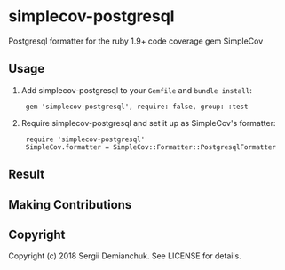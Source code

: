 # simplecov-postgresql

Postgresql formatter for the ruby 1.9+ code coverage gem SimpleCov

## Usage

1. Add simplecov-postgresql to your `Gemfile` and `bundle install`:

        gem 'simplecov-postgresql', require: false, group: :test

2. Require simplecov-postgresql and set it up as SimpleCov's formatter:

        require 'simplecov-postgresql'
        SimpleCov.formatter = SimpleCov::Formatter::PostgresqlFormatter

## Result

## Making Contributions

## Copyright

Copyright (c) 2018 Sergii Demianchuk. See LICENSE for details.

